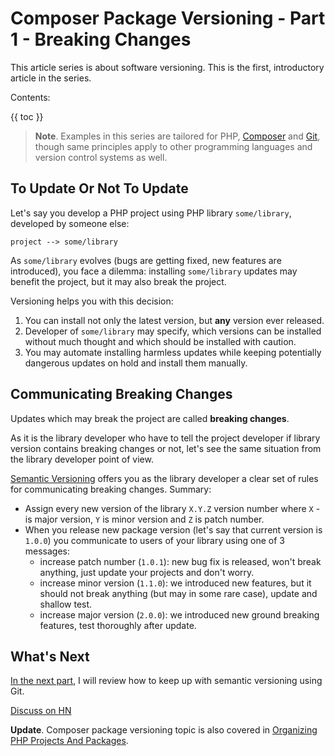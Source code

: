 # Composer Package Versioning - Part 1 - Breaking Changes #

This article series is about software versioning. This is the first, introductory article in the series.

Contents:

{{ toc }}

> **Note**. Examples in this series are tailored for PHP, [Composer](https://getcomposer.org/) and [Git](https://git-scm.com/), though same principles apply to other programming languages and version control systems as well.

## To Update Or Not To Update ##

Let's say you develop a PHP project using PHP library `some/library`, developed by someone else:

	project --> some/library

As `some/library` evolves (bugs are getting fixed, new features are introduced), you face a dilemma: installing `some/library` updates may benefit the project, but it may also break the project.

Versioning helps you with this decision:

1. You can install not only the latest version, but **any** version ever released.
2. Developer of `some/library` may specify, which versions can be installed without much thought and which should be installed with caution.
3. You may automate installing harmless updates while keeping potentially dangerous updates on hold and install them manually.

## Communicating Breaking Changes ##

Updates which may break the project are called **breaking changes**.

As it is the library developer who have to tell the project developer if library version contains breaking changes or not, let's see the same situation from the library developer point of view.

[Semantic Versioning](https://semver.org/) offers you as the library developer a clear set of rules for communicating breaking changes. Summary:

* Assign every new version of the library `X.Y.Z` version number where `X` - is major version, `Y` is minor version and `Z` is patch number.
* When you release new package version (let's say that current version is `1.0.0`) you communicate to users of your library using one of 3 messages:
	* increase patch number (`1.0.1`): new bug fix is released, won't break anything, just update your projects and don't worry.
	* increase minor version (`1.1.0`): we introduced new features, but it should not break anything (but may in some rare case), update and shallow test.
	* increase major version (`2.0.0`): we introduced new ground breaking features, test thoroughly after update.

## What's Next ##

[In the next part](../08/composer-package-versioning-part-2-git-branches-and-tags.html), I will review how to keep up with semantic versioning using Git.

[Discuss on HN](https://news.ycombinator.com/item?id=20527677)

**Update**. Composer package versioning topic is also covered in [Organizing PHP Projects And Packages](../12/organizing-php-projects-and-packages.html).
